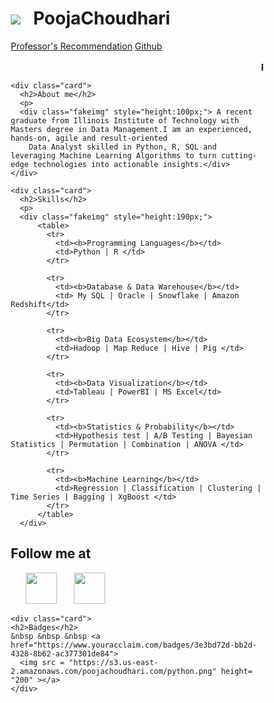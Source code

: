 <!DOCTYPE html>
<html>
<head>
  <script type="text/javascript" src="https://platform.linkedin.com/badges/js/profile.js" async defer></script>
<style>
* {
  box-sizing: border-box;
}

body {
  font-family: Arial;
  background: #f1f1f1;
}

/* Header/Blog Title */
.header {
  padding: 10px;
  text-align: center;
  background: white;
}

.header h1 {
  font-size: 50px;
  padding: 10px;
}

/* Style the top navigation bar */
.topnav {
  overflow: hidden;
  background-color: #333;
}

/* Style the topnav links */
.topnav a {
  float: left;
  display: block;
  color: #f2f2f2;
  text-align: center;
  padding: 14px 16px;
  text-decoration: none;
}

.myimg{
  width:100px;
  height:100px;
  object-fit:cover;
  border-radius:50%;
}

/* Change color on hover */
.topnav a:hover {
  background-color: #ddd;
  color: black;
}

/* Create two unequal columns that floats next to each other */
/* Left column */
.leftcolumn {
  float: left;
  width: 75%;
}

/* Right column */
.rightcolumn {
  float: left;
  width: 25%;
  background-color: #f1f1f1;
  padding-left: 20px;
}

/* Fake image */
.fakeimg {
  background-color: #aaa;
  width: 100%;
  padding: 20px;
}

/* Add a card effect for articles */
.card {
  background-color: white;
  padding: 20px;
  margin-top: 20px;
}

/* Clear floats after the columns */
.row:after {
  content: "";
  display: table;
  clear: both;
}

/* Footer */
.footer {
  padding: 20px;
  text-align: center;
  background: #ddd;
  margin-top: 20px;
}

/* Responsive layout - when the screen is less than 800px wide, make the two columns stack on top of each other instead of next to each other */
@media screen and (max-width: 800px) {
  .leftcolumn, .rightcolumn {
    width: 100%;
    padding: 0;
  }
}

/* Responsive layout - when the screen is less than 400px wide, make the navigation links stack on top of each other instead of next to each other */
@media screen and (max-width: 400px) {
  .topnav a {
    float: none;
    width: 100%;
  }
}
</style>
</head>
<body>

<div class="header"><h1>
  <img src="https://s3.us-east-2.amazonaws.com/poojachoudhari.com/pooja.png" class="myimg" /> &nbsp PoojaChoudhari</h1>
  </div>

<div class="topnav">
  <a href="https://www.truaccolades.com/app/profile/14099">Professor's Recommendation</a>
  <a href="https://github.com/pooja-choudhari">Github</a>


</div>
<br>
    <marquee 'behavior="scroll" direction="left">
      <b>Python &nbsp&nbsp&nbsp&nbsp
         R &nbsp&nbsp&nbsp&nbsp
         SQL &nbsp&nbsp&nbsp&nbsp
         Tableau  &nbsp&nbsp&nbsp&nbsp
         Statistics  &nbsp&nbsp&nbsp&nbsp
         Probability   &nbsp&nbsp&nbsp&nbsp
         Machine Learning &nbsp&nbsp&nbsp&nbsp
         AWS &nbsp&nbsp&nbsp&nbsp
       </b> </marquee>

<div class="row">
  <div class="leftcolumn">

    <div class="card">
      <h2>About me</h2>
      <p>
      <div class="fakeimg" style="height:100px;"> A recent graduate from Illinois Institute of Technology with Masters degree in Data Management.I am an experienced, hands-on, agile and result-oriented
        Data Analyst skilled in Python, R, SQL and leveraging Machine Learning Algorithms to turn cutting-edge technologies into actionable insights.</div>
    </div>

    <div class="card">
      <h2>Skills</h2>
      <p>
      <div class="fakeimg" style="height:190px;">
          <table>
            <tr>
              <td><b>Programming Languages</b></td>
              <td>Python | R </td>
            </tr>

            <tr>
              <td><b>Database & Data Warehouse</b></td>
              <td> My SQL | Oracle | Snowflake | Amazon Redshift</td>
            </tr>

            <tr>
              <td><b>Big Data Ecosystem</b></td>
              <td>Hadoop | Map Reduce | Hive | Pig </td>
            </tr>

            <tr>
              <td><b>Data Visualization</b></td>
              <td>Tableau | PowerBI | MS Excel</td>
            </tr>

            <tr>
              <td><b>Statistics & Probability</b></td>
              <td>Hypothesis test | A/B Testing | Bayesian Statistics | Permutation | Combination | ANOVA </td>
            </tr>

            <tr>
              <td><b>Machine Learning</b></td>
              <td>Regression | Classification | Clustering | Time Series | Bagging | XgBoost </td>
            </tr>
          </table>
      </div>
  </div>
</div>


<!----------------------->
  <div class="rightcolumn">
    <div class="card">
      <h2>Follow me at</h2>
    &nbsp &nbsp &nbsp <a href="https://www.linkedin.com/in/pooja-choudhari/"> <img src="https://s3.us-east-2.amazonaws.com/poojachoudhari.com/in.jpg" height= "50" ></a>
    &nbsp &nbsp &nbsp <a href="https://github.com/pooja-choudhari/"> <img src="https://s3.us-east-2.amazonaws.com/poojachoudhari.com/git.png" height= "50" ></a>
    </div>

    <div class="card">
    <h2>Badges</h2>
    &nbsp &nbsp &nbsp <a href="https://www.youracclaim.com/badges/3e3bd72d-bb2d-4328-8b62-ac377301de84">
      <img src = "https://s3.us-east-2.amazonaws.com/poojachoudhari.com/python.png" height= "200" ></a>
    </div>


  </div>
</div>



</body>
</html>
